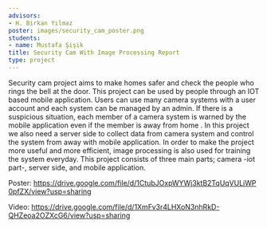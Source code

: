 ```yaml
---
advisors:
- H. Birkan Yılmaz
poster: images/security_cam_poster.png
students:
- name: Mustafa Şişik
title: Security Cam With Image Processing Report
type: project
---
```


Security cam project aims to make homes safer and check the people who rings the bell at the door. This project can be used by people through an IOT based mobile application. Users can use many camera systems with a user account and each system can be managed by an admin. If there is a suspicious situation, each member of a camera system is warned by the mobile application even if the member is away from home . In this project we also need a server side to collect data from camera system and control the system from away with mobile application. In order to make the project more useful and more efficient, image processing is also used for training the system everyday. This project consists of three main parts; camera -iot part-, server side, and mobile application.


Poster: <https://drive.google.com/file/d/1CtubJOxpWYWj3ktB2TqUqVULiWP0pfZX/view?usp=sharing>


Video: <https://drive.google.com/file/d/1XmFv3r4LHXoN3nhRkD-QHZeoa2OZXcG6/view?usp=sharing>